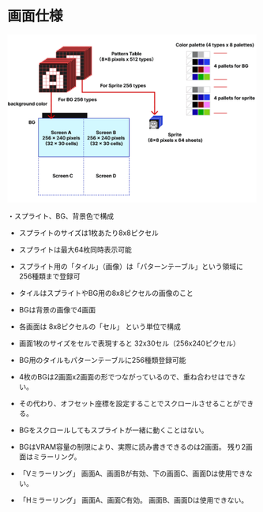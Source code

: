 # 画面仕様


<img src="assets/images/image_2.png" alt="画面仕様" width="600" />

・スプライト、BG、背景色で構成

- スプライトのサイズは1枚あたり8x8ピクセル
- スプライトは最大64枚同時表示可能
- スプライト用の「タイル」（画像）は「パターンテーブル」という領域に
  256種類まで登録可
- タイルはスプライトやBG用の8x8ピクセルの画像のこと

- BGは背景の画像で4画面
- 各画面は 8x8ピクセルの「セル」 という単位で構成
- 画面1枚のサイズをセルで表現すると 32x30セル（256x240ピクセル）
- BG用のタイルもパターンテーブルに256種類登録可能


- 4枚のBGは2画面x2画面の形でつながっているので、重ね合わせはできない。
- その代わり、オフセット座標を設定することでスクロールさせることができる。
- BGをスクロールしてもスプライトが一緒に動くことはない。


- BGはVRAM容量の制限により、実際に読み書きできるのは2画面。
  残り2画面はミラーリング。
- 「Vミラーリング」 画面A、画面Bが有効、下の画面C、画面Dは使用できない。
- 「Hミラーリング」 画面A、画面C有効。 画面B、画面Dは使用できない。